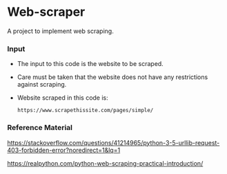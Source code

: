 # Web-scraper
A project to implement web scraping.

### Input
- The input to this code is the website to be scraped.
- Care must be taken that the website does not have any restrictions against scraping.
- Website scraped in this code is:

  ```
  https://www.scrapethissite.com/pages/simple/
  ```

### Reference Material
https://stackoverflow.com/questions/41214965/python-3-5-urllib-request-403-forbidden-error?noredirect=1&lq=1

https://realpython.com/python-web-scraping-practical-introduction/


